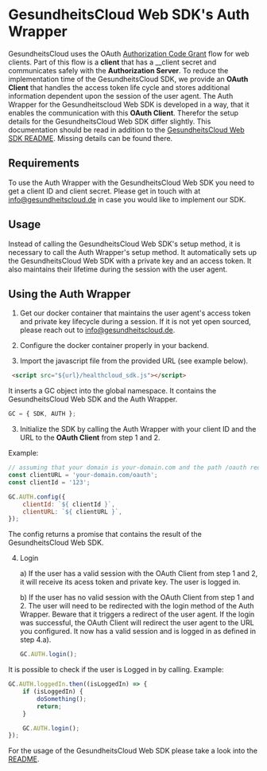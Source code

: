 # GesundheitsCloud Web SDK's Auth Wrapper
GesundheitsCloud uses the OAuth [Authorization Code Grant](https://tools.ietf.org/html/rfc6749#section-4.1) flow for web clients. Part of this flow is a __client__ that has a __client secret and communicates safely with the __Authorization Server__.
To reduce the implementation time of the GesundheitsCloud SDK, we provide an __OAuth Client__ that handles  the access token life cycle and stores additional information dependent upon the session of the user agent.
The Auth Wrapper for the Gesundheitscloud Web SDK is developed in a way, that it enables the communication with this __OAuth Client__. Therefor the setup details for the GesundheitsCloud Web SDK differ slightly.
This documentation should be read in addition to the [GesundheitsCloud Web SDK README](sdk.md). Missing details can be found there.

## Requirements
To use the Auth Wrapper with the GesundheitsCloud Web SDK you need to get a client ID and client secret. Please get in touch with at info@gesundheitscloud.de in case you would like to implement our SDK.

## Usage
Instead of calling the GesundheitsCloud Web SDK's setup method, it is necessary to call the Auth Wrapper's setup method. It automatically sets up the GesundheitsCloud Web SDK with a private key and an access token. It also maintains their lifetime during the session with the user agent.

## Using the Auth Wrapper

1. Get our docker container that maintains the user agent's access token and private key lifecycle during a session. If it is not yet open sourced, please reach out to info@gesundheitscloud.de.

2. Configure the docker container properly in your backend.

3. Import the javascript file from the provided URL (see example below).
```html
 <script src="${url}/healthcloud_sdk.js"></script>
```

It inserts a GC object into the global namespace. It contains the GesundheitsCloud Web SDK and the Auth Wrapper.
```JavaScript
GC = { SDK, AUTH };
```

3. Initialize the SDK by calling the Auth Wrapper with your client ID and the URL to the __OAuth Client__ from step 1 and 2.

Example:
```JavaScript
// assuming that your domain is your-domain.com and the path /oauth redirects to the __OAuth Client__
const clientURL = 'your-domain.com/oauth';
const clientId = '123';

GC.AUTH.config({
    clientId: `${ clientId }`,
    clientURL: `${ clientURL }`,
});
```

The config returns a promise that contains the result of the GesundheitsCloud Web SDK.

4. Login

    a) If the user has a valid session with the OAuth Client from step 1 and 2, it will receive its acess token and private key. The user is logged in.

    b) If the user has no valid session with the OAuth Client from step 1 and 2. The user will need to be redirected with the login method of the Auth Wrapper. Beware that it triggers a redirect of the user agent.
    If the login was successful, the OAuth Client will redirect the user agent to the URL you configured. It now has a valid session and is logged in as defined in step 4.a).

    ```JavaScript
    GC.AUTH.login();
    ```

It is possible to check if the user is Logged in by calling. Example:
```JavaScript
GC.AUTH.loggedIn.then((isLoggedIn) => {
    if (isLoggedIn) {
        doSomething();
        return;
    }

    GC.AUTH.login();
});
```

For the usage of the GesundheitsCloud Web SDK please take a look into the [README](sdk.md).
